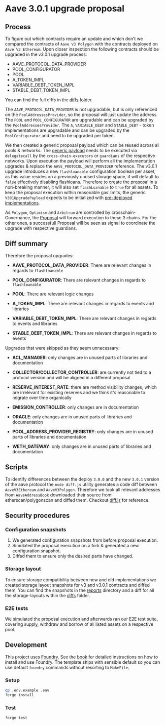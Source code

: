 # Aave 3.0.1 upgrade proposal

## Process

To figure out which contracts require an update and which don't we compared the contracts of `Aave V3 Polygon` with the contracts deployed on `Aave V3 Ethereum`.
Upon closer inspection the following contracts should be upgraded in the v3.0.1 upgrade process:

- AAVE_PROTOCOL_DATA_PROVIDER
- POOL_CONFIGURATOR
- POOL
- A_TOKEN_IMPL
- VARIABLE_DEBT_TOKEN_IMPL
- STABLE_DEBT_TOKEN_IMPL

You can find the full diffs in the [diffs](./diffs/) folder.

The `AAVE_PROTOCOL_DATA_PROVIDER` is not upgradable, but is only referenced on the `PoolAddressesProvider`, so the proposal will just update the address.
The `POOL` and `POOL_CONFIGURATOR` are upgradable and can be upgraded by the `PoolAddressesProvider`.
The `A`, `VARIABLE_DEBT` and `STABLE_DEBT` - token implementations are upgradable and can be upgraded by the `PoolConfigurator` and need to be upgraded per token.

We then created a generic proposal payload which can be reused across all pools & networks.
The [generic payload](./src/contracts/V301UpgradePayload.sol) needs to be executed via `delegatecall` by the `cross-chain-executors` or `guardians` of the respective networks.
Upon execution the payload will perform all the implementation upgrades & replace the `AAVE_PROTOCOL_DATA_PROVIDER` reference.
The v3.0.1 upgrade introduces a new `flashloanable` configuration boolean per asset, as this value resides on a previously unused storage space, if will default to `false` effectively disabling flashloans. Therefore to create the proposal in a non-breaking manner, it will also set `flashLoanable` to `true` for all assets.
To keep the proposal execution within reasonable gas limits, the generic `V301UpgradePayload` expects to be initialized with [pre-deployed implementations](./scripts/DeployPayloads.s.sol).

As `Polygon`, `Optimism` and `Arbitrum` are controlled by crosschain-Governance, the [Proposal](./scripts/CreateProposal.t.sol) will forward execution to these 3 chains. For the other ones, a successfull Proposal will be seen as signal to coordinate the upgrade with respective guardians.

## Diff summary

Therefore the proposal upgrades:

- **AAVE_PROTOCOL_DATA_PROVIDER**: There are relevant changes in regards to `flashloanable`

- **POOL_CONFIGURATOR**: There are relevant changes in regards to `flashloanable`

- **POOL**: There are relevant logic changes

- **A_TOKEN_IMPL**: There are relevant changes in regards to events and libraries

- **VARIABLE_DEBT_TOKEN_IMPL**: There are relevant changes in regards to events and libraries

- **STABLE_DEBT_TOKEN_IMPL**: There are relevant changes in regards to events

Upgrades that were skipped as they seem unnecessary:

- **ACL_MANAGER**: only changes are in unused parts of libraries and documentation

- **COLLECTOR/COLLECTOR_CONTROLLER**: are currently not tied to a protocol version and will be aligned in a different proposal

- **RESERVE_INTEREST_RATE**: there are method visibility changes, which are irrelevant for existing reserves and we think it's reasonable to migrate over time organically

- **EMISSION_CONTROLLER**: only changes are in documentation

- **ORACLE**: only changes are in unused parts of libraries and documentation

- **POOL_ADDRESS_PROVIDER_REGISTRY**: only changes are in unused parts of libraries and documentation

- **WETH_GATEWAY**: only changes are in unused parts of libraries and documentation

## Scripts

To identify differences between the deploy `3.0.0` and the new `3.0.1` version of the aave protocol the `node diff.js` utility generates a code diff between `AaveV3Ethereum` and `AaveV3Polygon`.
Therefore we took all relevant addresses from `AaveAddressBook` downloaded their source from etherscan/polygonscan and diffed them. Checkout [diff.js](./diff.js) for reference.

## Security procedures

### Configuration snapshots

1. We generated configuration snapshots from before proposal execution.
2. Simulated the proposal execution on a fork & generated a new configuration snapshot.
3. Diffed them to ensure only the desired parts have changed.

### Storage layout

To ensure storage compatibility between new and old implementations we created storage layout snapshots for v3 and v3.0.1 contracts and diffed them.
You can find the snapshots in the [reports](./reports/) directory and a diff for all the storage-layouts within the [diffs](./diffs/) folder.

### E2E tests

We simulated the proposal execution and afterwards ran our E2E test suite, covering supply, withdraw and borrow of all listed assets on a respective pool.

## Development

This project uses [Foundry](https://getfoundry.sh). See the [book](https://book.getfoundry.sh/getting-started/installation.html) for detailed instructions on how to install and use Foundry.
The template ships with sensible default so you can use default `foundry` commands without resorting to `MakeFile`.

### Setup

```sh
cp .env.example .env
forge install
```

### Test

```sh
forge test
```
